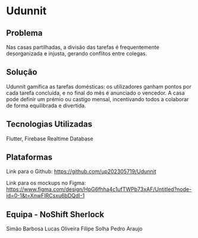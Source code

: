 # Udunnit

## Problema
Nas casas partilhadas, a divisão das tarefas é frequentemente desorganizada e injusta, gerando conflitos entre colegas.

## Solução
Udunnit gamifica as tarefas domésticas: os utilizadores ganham pontos por cada tarefa concluída, e no final do mês é anunciado o vencedor. A casa pode definir um prémio ou castigo mensal, incentivando todos a colaborar de forma equilibrada e divertida.

## Tecnologias Utilizadas
Flutter, Firebase Realtime Database

## Plataformas
Link para o Github: https://github.com/up202305719/Udunnit

Link para os mockups no Figma: https://www.figma.com/design/HpG6fhha4c1ufTWPb73xAF/Untitled?node-id=0-1&t=XnwFIRCsxu6bDQdI-1

## Equipa - NoShift Sherlock

Simão Barbosa
Lucas Oliveira
Filipe Solha
Pedro Araujo
